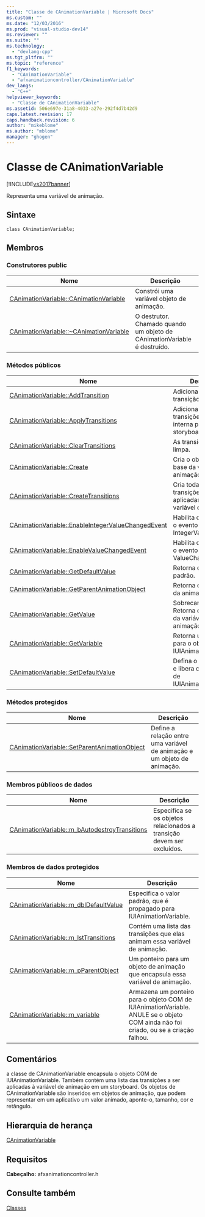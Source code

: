 ```yaml
---
title: "Classe de CAnimationVariable | Microsoft Docs"
ms.custom: ""
ms.date: "12/03/2016"
ms.prod: "visual-studio-dev14"
ms.reviewer: ""
ms.suite: ""
ms.technology: 
  - "devlang-cpp"
ms.tgt_pltfrm: ""
ms.topic: "reference"
f1_keywords: 
  - "CAnimationVariable"
  - "afxanimationcontroller/CAnimationVariable"
dev_langs: 
  - "C++"
helpviewer_keywords: 
  - "Classe de CAnimationVariable"
ms.assetid: 506e697e-31a8-4033-a27e-292f4d7b42d9
caps.latest.revision: 17
caps.handback.revision: 6
author: "mikeblome"
ms.author: "mblome"
manager: "ghogen"
---
```

# Classe de CAnimationVariable
[!INCLUDE[vs2017banner](../../assembler/inline/includes/vs2017banner.md)]

Representa uma variável de animação.  
  
## Sintaxe  
  
```  
class CAnimationVariable;  
```  
  
## Membros  
  
### Construtores public  
  
|Nome|Descrição|  
|----------|---------------|  
|[CAnimationVariable::CAnimationVariable](../Topic/CAnimationVariable::CAnimationVariable.md)|Constrói uma variável objeto de animação.|  
|[CAnimationVariable::~CAnimationVariable](../Topic/CAnimationVariable::~CAnimationVariable.md)|O destrutor.  Chamado quando um objeto de CAnimationVariable é destruído.|  
  
### Métodos públicos  
  
|Nome|Descrição|  
|----------|---------------|  
|[CAnimationVariable::AddTransition](../Topic/CAnimationVariable::AddTransition.md)|Adiciona uma transição.|  
|[CAnimationVariable::ApplyTransitions](../Topic/CAnimationVariable::ApplyTransitions.md)|Adiciona as transições de lista interna para o storyboard.|  
|[CAnimationVariable::ClearTransitions](../Topic/CAnimationVariable::ClearTransitions.md)|As transições de limpa.|  
|[CAnimationVariable::Create](../Topic/CAnimationVariable::Create.md)|Cria o objeto COM base da variável de animação.|  
|[CAnimationVariable::CreateTransitions](../Topic/CAnimationVariable::CreateTransitions.md)|Cria todas as transições a ser aplicadas a essa variável de animação.|  
|[CAnimationVariable::EnableIntegerValueChangedEvent](../Topic/CAnimationVariable::EnableIntegerValueChangedEvent.md)|Habilita ou desabilita o evento de IntegerValueChanged.|  
|[CAnimationVariable::EnableValueChangedEvent](../Topic/CAnimationVariable::EnableValueChangedEvent.md)|Habilita ou desabilita o evento de ValueChanged.|  
|[CAnimationVariable::GetDefaultValue](../Topic/CAnimationVariable::GetDefaultValue.md)|Retorna o valor padrão.|  
|[CAnimationVariable::GetParentAnimationObject](../Topic/CAnimationVariable::GetParentAnimationObject.md)|Retorna o objeto pai da animação.|  
|[CAnimationVariable::GetValue](../Topic/CAnimationVariable::GetValue.md)|Sobrecarregado.  Retorna o valor atual da variável de animação.|  
|[CAnimationVariable::GetVariable](../Topic/CAnimationVariable::GetVariable.md)|Retorna um ponteiro para o objeto COM de IUIAnimationVariable.|  
|[CAnimationVariable::SetDefaultValue](../Topic/CAnimationVariable::SetDefaultValue.md)|Defina o valor padrão e libera o objeto COM de IUIAnimationVariable.|  
  
### Métodos protegidos  
  
|Nome|Descrição|  
|----------|---------------|  
|[CAnimationVariable::SetParentAnimationObject](../Topic/CAnimationVariable::SetParentAnimationObject.md)|Define a relação entre uma variável de animação e um objeto de animação.|  
  
### Membros públicos de dados  
  
|Nome|Descrição|  
|----------|---------------|  
|[CAnimationVariable::m\_bAutodestroyTransitions](../Topic/CAnimationVariable::m_bAutodestroyTransitions.md)|Especifica se os objetos relacionados a transição devem ser excluídos.|  
  
### Membros de dados protegidos  
  
|Nome|Descrição|  
|----------|---------------|  
|[CAnimationVariable::m\_dblDefaultValue](../Topic/CAnimationVariable::m_dblDefaultValue.md)|Especifica o valor padrão, que é propagado para IUIAnimationVariable.|  
|[CAnimationVariable::m\_lstTransitions](../Topic/CAnimationVariable::m_lstTransitions.md)|Contém uma lista das transições que elas animam essa variável de animação.|  
|[CAnimationVariable::m\_pParentObject](../Topic/CAnimationVariable::m_pParentObject.md)|Um ponteiro para um objeto de animação que encapsula essa variável de animação.|  
|[CAnimationVariable::m\_variable](../Topic/CAnimationVariable::m_variable.md)|Armazena um ponteiro para o objeto COM de IUIAnimationVariable.  ANULE se o objeto COM ainda não foi criado, ou se a criação falhou.|  
  
## Comentários  
 a classe de CAnimationVariable encapsula o objeto COM de IUIAnimationVariable.  Também contém uma lista das transições a ser aplicadas à variável de animação em um storyboard.  Os objetos de CAnimationVariable são inseridos em objetos de animação, que podem representar em um aplicativo um valor animado, aponte\-o, tamanho, cor e retângulo.  
  
## Hierarquia de herança  
 [CAnimationVariable](../../mfc/reference/canimationvariable-class.md)  
  
## Requisitos  
 **Cabeçalho:** afxanimationcontroller.h  
  
## Consulte também  
 [Classes](../Topic/MFC%20Classes.md)